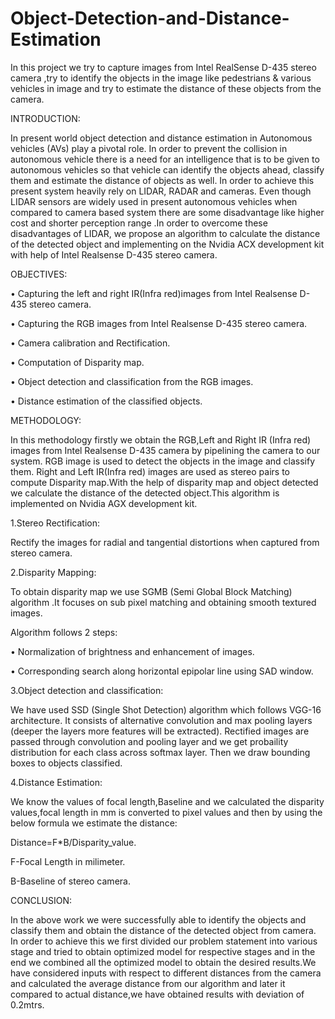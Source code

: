 # Object-Detection-and-Distance-Estimation
In this project we try to capture images from Intel RealSense D-435 stereo camera ,try to identify the objects in the image like pedestrians &amp; various vehicles in image and try to estimate the distance of these objects from the camera.

INTRODUCTION:

In present world object detection and distance estimation in Autonomous vehicles (AVs) play a 
pivotal role. In order to prevent the collision in autonomous vehicle there is a need for an 
intelligence that is to be given to autonomous vehicles so that vehicle can identify the objects 
ahead, classify them and estimate the distance of objects as well. In order to achieve this present 
system heavily rely on LIDAR, RADAR and cameras. Even though LIDAR sensors are widely used in 
present autonomous vehicles when compared to camera based system there are some disadvantage like 
higher cost and shorter perception range .In order to overcome these disadvantages of LIDAR, we 
propose an algorithm to calculate the distance of the detected object and implementing on the 
Nvidia ACX development kit with help of Intel Realsense D-435 stereo camera.



OBJECTIVES:

• Capturing the left and right IR(Infra red)images from Intel Realsense D-435 stereo camera.

• Capturing the RGB images from Intel Realsense D-435 stereo camera.

• Camera calibration and Rectification.

• Computation of Disparity map.

• Object detection and classification from the RGB images.

• Distance estimation of the classified objects.

METHODOLOGY:

In this methodology firstly we obtain the RGB,Left and Right IR (Infra red) images from Intel 
Realsense D-435 camera by pipelining the camera to our system. RGB image is used to detect the 
objects in the image and classify them. Right and Left IR(Infra red) images are used as stereo 
pairs to compute Disparity map.With the help of disparity map and object detected we calculate the 
distance of the detected object.This algorithm is implemented on Nvidia AGX development kit.

1.Stereo Rectification: 

Rectify the images for radial and tangential distortions when captured from stereo camera.

2.Disparity Mapping:

To obtain disparity map we use SGMB (Semi Global Block Matching) algorithm .It focuses on sub pixel 
matching and obtaining smooth textured images.

Algorithm follows 2 steps:

• Normalization of brightness and enhancement of images.

• Corresponding search along horizontal epipolar line using SAD window.

3.Object detection and classification:

We have used SSD (Single Shot Detection) algorithm which follows VGG-16 architecture.  It consists 
of alternative convolution and max pooling layers (deeper the layers more features will be 
extracted). Rectified images are passed through  convolution and pooling layer and we get 
probaility distribution for each class across softmax layer. Then we draw bounding boxes to objects 
classified.

4.Distance Estimation:

We know the values of focal length,Baseline and we calculated the disparity values,focal length in 
mm is converted to pixel values and then by using the below formula we estimate the distance:

Distance=F*B/Disparity_value.

F-Focal Length in milimeter.

B-Baseline of stereo camera.



CONCLUSION:

In the above work we were successfully able to identify the objects and classify them and obtain 
the distance of the detected object from camera. In order to achieve this we first divided our 
problem statement into various stage and tried to obtain optimized model for respective stages and 
in the end we combined all the optimized model to obtain the desired results.We have considered 
inputs with respect to different distances from the camera and calculated the average distance 
from our algorithm and later it compared to actual distance,we have obtained  results with deviation  of 0.2mtrs.
